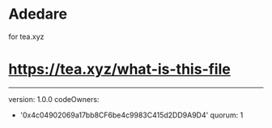 # Adedare
for tea.xyz
# https://tea.xyz/what-is-this-file
---
version: 1.0.0
codeOwners:
  - '0x4c04902069a17bb8CF6be4c9983C415d2DD9A9D4'
quorum: 1

